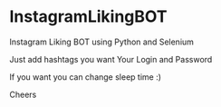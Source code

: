 # InstagramLikingBOT


Instagram Liking BOT using Python and Selenium

Just add hashtags you want
Your Login and Password

If you want you can change sleep time :)

Cheers 
